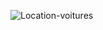 ![Location-voitures](https://github.com/user-attachments/assets/6352742f-7a04-416b-83e9-0641d8132063)
